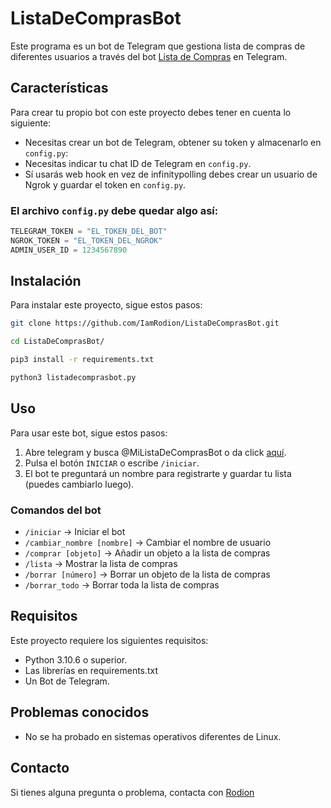 # ListaDeComprasBot

Este programa es un bot de Telegram que gestiona lista de compras de diferentes usuarios a través del bot 
[Lista de Compras](https://t.me/MiListaDeComprasBot) en Telegram.

## Características
Para crear tu propio bot con este proyecto debes tener en cuenta lo siguiente:

* Necesitas crear un bot de Telegram, obtener su token y almacenarlo en `config.py`:
* Necesitas indicar tu chat ID de Telegram en `config.py`.
* Sí usarás web hook en vez de infinitypolling debes crear un usuario de Ngrok y guardar el token en `config.py`.

### El archivo `config.py` debe quedar algo así:
```Python
TELEGRAM_TOKEN = "EL_TOKEN_DEL_BOT"
NGROK_TOKEN = "EL_TOKEN_DEL_NGROK"
ADMIN_USER_ID = 1234567890
```

## Instalación
Para instalar este proyecto, sigue estos pasos:
```Bash
git clone https://github.com/IamRodion/ListaDeComprasBot.git
```
```Bash
cd ListaDeComprasBot/
```
```Bash
pip3 install -r requirements.txt
```
```Bash
python3 listadecomprasbot.py
```

## Uso
Para usar este bot, sigue estos pasos:

1. Abre telegram y busca @MiListaDeComprasBot o da click [aquí](https://t.me/MiListaDeComprasBot).
2. Pulsa el botón `INICIAR` o escribe `/iniciar`.
3. El bot te preguntará un nombre para registrarte y guardar tu lista (puedes cambiarlo luego).

### Comandos del bot

+ `/iniciar` -> Iniciar el bot
+ `/cambiar_nombre [nombre]` -> Cambiar el nombre de usuario
+ `/comprar [objeto]` -> Añadir un objeto a la lista de compras
+ `/lista` -> Mostrar la lista de compras
+ `/borrar [número]` -> Borrar un objeto de la lista de compras
+ `/borrar_todo` -> Borrar toda la lista de compras


## Requisitos
Este proyecto requiere los siguientes requisitos:

* Python 3.10.6 o superior.
* Las librerías en requirements.txt
* Un Bot de Telegram.

## Problemas conocidos

* No se ha probado en sistemas operativos diferentes de Linux.

## Contacto
Si tienes alguna pregunta o problema, contacta con [Rodion](github.com/IamRodion)